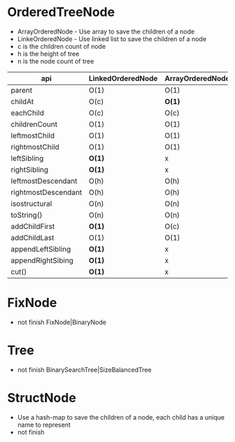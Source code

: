 # OrderedTreeNode
- ArrayOrderedNode - Use array to save the children of a node
- LinkeOrderedNode - Use linked list to save the children of a node
- c is the children count of node
- h is the height of tree
- n is the node count of tree

api                |LinkedOrderedNode|ArrayOrderedNode
-------------------|-----------------|----------------
parent             |O(1)             |O(1)
childAt            |O(c)             |**O(1)**
eachChild          |O(c)             |O(c)
childrenCount      |O(1)             |O(1)
leftmostChild      |O(1)             |O(1)      
rightmostChild     |O(1)             |O(1)
leftSibling        |**O(1)**         |x
rightSibling       |**O(1)**         |x
leftmostDescendant |O(h)             |O(h)
rightmostDescendant|O(h)             |O(h)
isostructural      |O(n)             |O(n)
toString()         |O(n)             |O(n)
addChildFirst      |**O(1)**         |O(c)
addChildLast       |O(1)             |O(1)
appendLeftSibling  |**O(1)**         |x
appendRightSibing  |**O(1)**         |x         
cut()              |**O(1)**         |x

# FixNode
- not finish
FixNode|BinaryNode


# Tree
- not finish
BinarySearchTree|SizeBalancedTree


# StructNode
- Use a hash-map to save the children of a node, each child has a unique name to represent
- not finish
